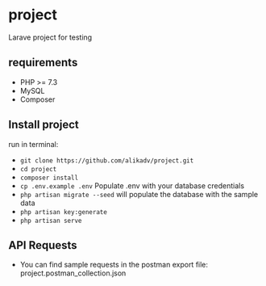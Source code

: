 # project
Larave project for testing

## requirements

- PHP >= 7.3
- MySQL
- Composer

## Install project

run in terminal:
- ```git clone https://github.com/alikadv/project.git```
- ```cd project```
- ```composer install```
- ```cp .env.example .env``` Populate .env with your database credentials
- ```php artisan migrate --seed``` will populate the database with the sample data
- ```php artisan key:generate```
- ```php artisan serve```

## API Requests

- You can find sample requests in the postman export file: 
  project.postman_collection.json

